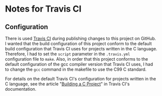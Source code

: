 # Notes for Travis CI

## Configuration

There is used [Travis CI](https://travis-ci.org/) during publishing changes to this project on GitHub. I wanted that the build configuration of this project conform to the default build configuration that Travis CI uses for projects written in the C language. Therefore, I had to set the `script` parameter in the `.travis.yml` configuration file to `make`. Also, in order that this project conforms to the default configuration of the gcc compiler version that Travis CI uses, I had to change the `gcc` command in the makefile to use the C99 C standard.

For details on the default Travis CI's configuration for projects written in the C language, see the article "[Building a C Project](https://docs.travis-ci.com/user/languages/c/)" in Travis CI's documentation.